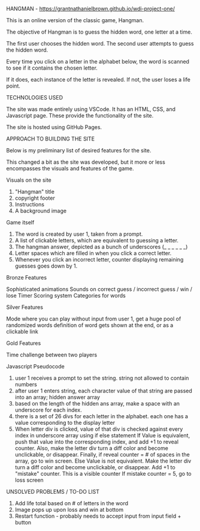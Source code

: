 HANGMAN - https://grantnathanielbrown.github.io/wdi-project-one/

This is an online version of the classic game, Hangman.

The objective of Hangman is to guess the hidden word, one letter at a time. 

The first user chooses the hidden word. The second user attempts to guess the hidden word. 

Every time you click on a letter in the alphabet below, the word is scanned to see if it contains the chosen letter. 

If it does, each instance of the letter is revealed. If not, the user loses a life point.

TECHNOLOGIES USED

The site was made entirely using VSCode. It has an HTML, CSS, and Javascript page. These provide the functionality of the site.

The site is hosted using GitHub Pages.

APPROACH TO BUILDING THE SITE

Below is my preliminary list of desired features for the site.

This changed a bit as the site was developed, but it more or less encompasses the visuals and features of the game.

Visuals on the site
1. "Hangman" title
2. copyright footer
3. Instructions
4. A background image


Game itself
1. The word is created by user 1, taken from a prompt.
2. A list of clickable letters, which are equivalent to guessing a letter.
3. The hangman answer, depicted as a bunch of underscores (_ _ _ _ _ _)
4. Letter spaces which are filled in when you click a correct letter.
5. Whenever you click an incorrect letter, counter displaying remaining guesses goes down by 1.

Bronze Features

Sophisticated animations
Sounds on correct guess / incorrect guess / win / lose
Timer
Scoring system
Categories for words

Silver Features

Mode where you can play without input from user 1, get a huge pool of randomized words
definition of word gets shown at the end, or as a clickable link

Gold Features

Time challenge between two players

Javascript Pseudocode

1. user 1 receives a prompt to set the string. string not allowed to contain numbers
2. after user 1 enters string, each character value of that string are passed into an array; hidden answer array
3. based on the length of the hidden ans array, make a space with an underscore for each index.
4. there is a set of 26 divs for each letter in the alphabet. each one has a value corresponding to the display letter
5. When letter div is clicked, value of that div is checked against every index in underscore array using if else statement
If 
    Value is equivalent, push that value into the corresponding index, and add +1 to reveal counter.
    Also, make the letter div turn a diff color and become unclickable, or disappear.
    Finally, if reveal counter = # of spaces in the array, go to win screen.
Else
    Value is not equivalent. Make the letter div turn a diff color and become unclickable, or disappear.
    Add +1 to "mistake" counter. This is a visible counter
    If mistake counter = 5, go to loss screen

UNSOLVED PROBLEMS / TO-DO LIST

1. Add life total based on # of letters in the word
2. Image pops up upon loss and win at bottom
3. Restart function - probably needs to accept input from input field + button
